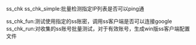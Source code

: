 ss_chk
ss_chk_simple:批量检测指定IP列表是否可以ping通

ss_chk_fun:测试使用指定的ss账密，调用ss客户端是否可以连接google
ss_chk_run:对收集的ss账号批量测试，对于有效账号，生成win版ss客户端配置文件